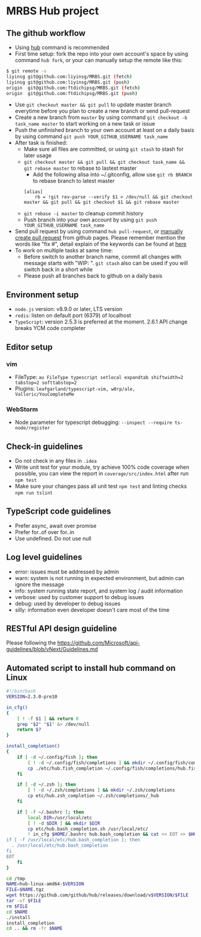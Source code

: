 # MRBS Hub project
## The github workflow
* Using [hub](https://hub.github.com) command is recommended
* First time setup: fork the repo into your own account's space by using command ```hub fork```, or your can manually setup the remote like this:
```sh
$ git remote -v
liyinsg git@github.com:liyinsg/MRBS.git (fetch)
liyinsg git@github.com:liyinsg/MRBS.git (push)
origin  git@github.com:ftdichipsg/MRBS.git (fetch)
origin  git@github.com:ftdichipsg/MRBS.git (push)

```
* Use `git checkout master && git pull` to update master branch everytime before you plan to create a new branch or send pull-request
* Create a new branch from `master` by using command `git checkout -b task_name master` to start working on a new task or issue
* Push the unfinished branch to your own account at least on a daily basis by using command `git push YOUR_GITHUB_USERNAME task_name`
* After task is finished:
  * Make sure all files are committed, or using `git stash` to stash for later usage
  * `git checkout master && git pull && git checkout task_name && git rebase master` to rebase to lastest master
    * Add the following alisa into ~/.gitconfig, allow use `git rb BRANCH` to rebase branch to latest master
	```
	[alias]
		rb = !git rev-parse --verify $1 > /dev/null && git checkout master && git pull && git checkout $1 && git rebase master
	```
  * `git rebase -i master` to cleanup commit history
  * Push branch into your own account by using `git push YOUR_GITHUB_USERNAME task_name`
* Send pull request by using command `hub pull-request`, or [manually create pull request](https://help.github.com/articles/creating-a-pull-request/) from github pages. Please remember mention the words like "fix #", detail explain of the keywords can be found at [here](https://help.github.com/articles/closing-issues-using-keywords/)
* To work on multiple tasks at same time:
  * Before switch to another branch name, commit all changes with message starts with "WIP: ". `git stash` also can be used if you will switch back in a short while
  * Please push all branches back to github on a daily basis

## Environment setup
* `node.js` version: v8.9.0 or later, LTS version
* `redis`: listen on default port (6379) of localhost
* `TypeScript`: version 2.5.3 is preferred at the moment. 2.6.1 API change breaks YCM code completer

## Editor setup
### vim
* FileType: ```au FileType typescript setlocal expandtab shiftwidth=2 tabstop=2 softtabstop=2```
* Plugins: `leafgarland/typescript-vim, w0rp/ale, Valloric/YouCompleteMe`
### WebStorm
*  Node parameter for typescript debugging: `--inspect --require ts-node/register`

## Check-in guidelines
* Do not check in any files in `.idea`
* Write unit test for your module, try achieve 100% code coverage when possible, you can view the report in `coverage/src/index.html` after run `npm test`
* Make sure your changes pass all unit test `npm test` and linting checks `npm run tslint`

## TypeScript code guidelines
* Prefer async, await over promise
* Prefer for..of over for..in
* Use undefined. Do not use null

## Log level guidelines
* error: issues must be addressed by admin
* warn: system is not running in expected environment, but admin can ignore the message
* info: system running state report, and system log / audit information
* verbose: used by customer support to debug issues
* debug: used by developer to debug issues
* silly: information even developer doesn't care most of the time

## RESTful API design guideline
Please following the https://github.com/Microsoft/api-guidelines/blob/vNext/Guidelines.md

## Automated script to install hub command on Linux
```bash
#!/bin/bash
VERSION=2.3.0-pre10

in_cfg()
{
	[ ! -f $1 ] && return 0
	grep "$2" "$1" &> /dev/null
	return $?
}

install_completion()
{
	if [ -d ~/.config/fish ]; then
		[ ! -d ~/.config/fish/completions ] && mkdir ~/.config/fish/completions
		cp ./etc/hub.fish_completion ~/.config/fish/completions/hub.fish
	fi

	if [ -d ~/.zsh ]; then
		[ ! -d ~/.zsh/completions ] && mkdir ~/.zsh/completions
		cp etc/hub.zsh_completion ~/.zsh/completions/_hub
	fi

	if [ -f ~/.bashrc ]; then
		local DIR=/usr/local/etc
		[ ! -d $DIR ] && mkdir $DIR
		cp etc/hub.bash_completion.sh /usr/local/etc/
		! in_cfg $HOME/.bashrc hub.bash_completion && cat << EOT >> $HOME/.bashrc
if [ -f /usr/local/etc/hub.bash_completion ]; then
  . /usr/local/etc/hub.bash_completion
fi
EOT
	fi
}

cd /tmp
NAME=hub-linux-amd64-$VERSION
FILE=$NAME.tgz
wget https://github.com/github/hub/releases/download/v$VERSION/$FILE
tar -xf $FILE
rm $FILE
cd $NAME
./install
install_completion
cd .. && rm -fr $NAME
```
